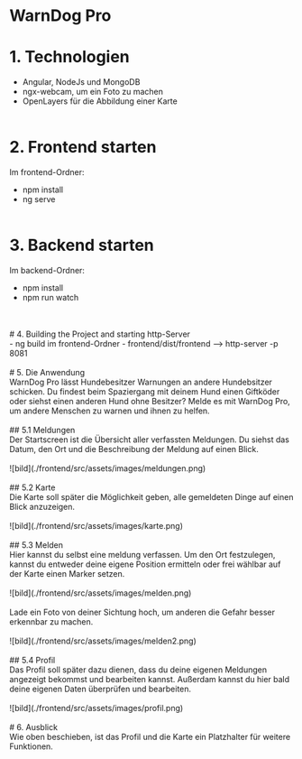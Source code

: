 # WarnDog Pro

# 1. Technologien <br>
- Angular, NodeJs und MongoDB <br>
- ngx-webcam, um ein Foto zu machen <br>
- OpenLayers für die Abbildung einer Karte
   <br>
   <br>
# 2. Frontend starten <br>
Im frontend-Ordner:
   - npm install <br>
   - ng serve
      <br>
      <br>
# 3. Backend starten <br>
Im backend-Ordner:
   - npm install
   - npm run watch
   <br>
   <br>
# 4. Building the Project and starting http-Server <br>
   - ng build im frontend-Ordner
   - frontend/dist/frontend --> http-server -p 8081
      <br>
      <br>
# 5. Die Anwendung <br>
WarnDog Pro lässt Hundebesitzer Warnungen an andere Hundebsitzer schicken. 
Du findest beim Spaziergang mit deinem Hund einen Giftköder oder siehst einen anderen Hund ohne Besitzer? 
Melde es mit WarnDog Pro, um andere Menschen zu warnen und ihnen zu helfen.
   <br>
   <br>
## 5.1 Meldungen <br>
Der Startscreen ist die Übersicht aller verfassten Meldungen. 
Du siehst das Datum, den Ort und die Beschreibung der Meldung auf einen Blick.
   <br>
   <br>
   ![bild](./frontend/src/assets/images/meldungen.png)
   <br>
   <br>
## 5.2 Karte <br>
Die Karte soll später die Möglichkeit geben, alle gemeldeten Dinge auf einen Blick anzuzeigen.
   <br>
   <br>
   ![bild](./frontend/src/assets/images/karte.png)
   <br>
   <br>
## 5.3 Melden <br>
Hier kannst du selbst eine meldung verfassen. 
Um den Ort festzulegen, kannst du entweder deine eigene Position ermitteln oder frei wählbar auf der Karte einen Marker setzen.
   <br>
   <br>
   ![bild](./frontend/src/assets/images/melden.png)
   <br>
   <br>
Lade ein Foto von deiner Sichtung hoch, um anderen die Gefahr besser erkennbar zu machen.
   <br>
   <br>
   ![bild](./frontend/src/assets/images/melden2.png)
   <br>
   <br>
## 5.4 Profil <br>
Das Profil soll später dazu dienen, dass du deine eigenen Meldungen angezeigt bekommst und bearbeiten kannst. 
Außerdam kannst du hier bald deine eigenen Daten überprüfen und bearbeiten.
   <br>
   <br>
   ![bild](./frontend/src/assets/images/profil.png)
   <br>
   <br>
# 6. Ausblick <br>
Wie oben beschieben, ist das Profil und die Karte ein Platzhalter für weitere Funktionen.
  